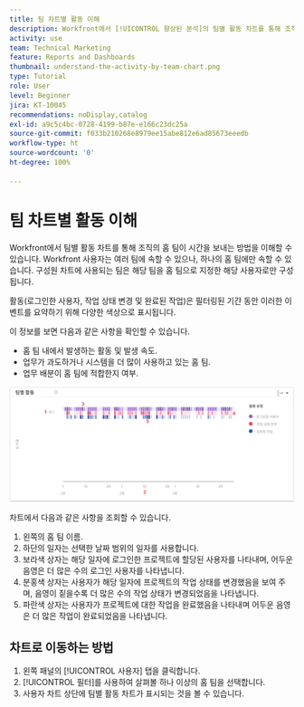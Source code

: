 ```yaml
---
title: 팀 차트별 활동 이해
description: Workfront에서 [!UICONTROL 향상된 분석]의 팀별 활동 차트를 통해 조직의 홈 팀이 시간을 보내는 방법을 이해할 수 있습니다.
activity: use
team: Technical Marketing
feature: Reports and Dashboards
thumbnail: understand-the-activity-by-team-chart.png
type: Tutorial
role: User
level: Beginner
jira: KT-10045
recommendations: noDisplay,catalog
exl-id: a9c5c4bc-0728-4199-b87e-e166c23dc25a
source-git-commit: f033b210268e8979ee15abe812e6ad85673eeedb
workflow-type: ht
source-wordcount: '0'
ht-degree: 100%

---
```


# 팀 차트별 활동 이해

Workfront에서 팀별 활동 차트를 통해 조직의 홈 팀이 시간을 보내는 방법을 이해할 수 있습니다. Workfront 사용자는 여러 팀에 속할 수 있으나, 하나의 홈 팀에만 속할 수 있습니다. 구성원 차트에 사용되는 팀은 해당 팀을 홈 팀으로 지정한 해당 사용자로만 구성됩니다.

활동(로그인한 사용자, 작업 상태 변경 및 완료된 작업)은 필터링된 기간 동안 이러한 이벤트를 요약하기 위해 다양한 색상으로 표시됩니다.

이 정보를 보면 다음과 같은 사항을 확인할 수 있습니다.

* 홈 팀 내에서 발생하는 활동 및 발생 속도.
* 업무가 과도하거나 시스템을 더 많이 사용하고 있는 홈 팀.
* 업무 배분이 홈 팀에 적합한지 여부.

![An image showing an activity by team chart with numbers on areas described in the bullets below](assets/section-3-1.png)

차트에서 다음과 같은 사항을 조회할 수 있습니다.

1. 왼쪽의 홈 팀 이름.
1. 하단의 일자는 선택한 날짜 범위의 일자를 사용합니다.
1. 보라색 상자는 해당 일자에 로그인한 프로젝트에 할당된 사용자를 나타내며, 어두운 음영은 더 많은 수의 로그인 사용자를 나타냅니다.
1. 분홍색 상자는 사용자가 해당 일자에 프로젝트의 작업 상태를 변경했음을 보여 주며, 음영이 짙을수록 더 많은 수의 작업 상태가 변경되었음을 나타냅니다.
1. 파란색 상자는 사용자가 프로젝트에 대한 작업을 완료했음을 나타내며 어두운 음영은 더 많은 작업이 완료되었음을 나타냅니다.

## 차트로 이동하는 방법

1. 왼쪽 패널의 [!UICONTROL 사용자] 탭을 클릭합니다.
1. [!UICONTROL 필터]를 사용하여 살펴볼 하나 이상의 홈 팀을 선택합니다.
1. 사용자 차트 상단에 팀별 활동 차트가 표시되는 것을 볼 수 있습니다.
